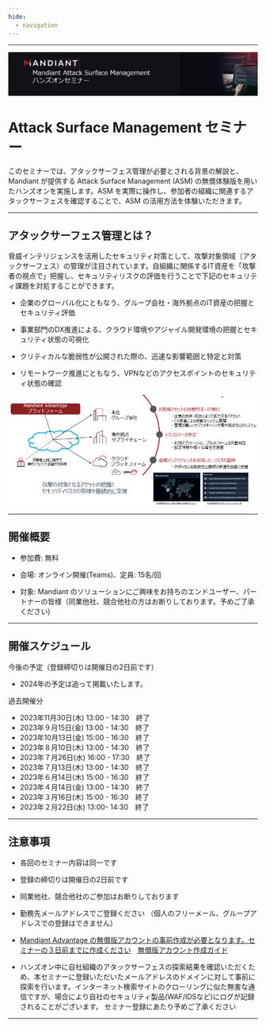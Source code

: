 ```yaml
---
hide:
  - navigation
---
```


---

![title.jpg](images/66424565caf7ca5a6ff854271abb5bcd2435208f.jpg)

# Attack Surface Management セミナー

このセミナーでは、アタックサーフェス管理が必要とされる背景の解説と、Mandiant が提供する Attack Surface Management (ASM) の無償体験版を用いたハンズオンを実施します。ASM を実際に操作し、参加者の組織に関連するアタックサーフェスを確認することで、ASM の活用方法を体験いただきます。

---

## アタックサーフェス管理とは？

脅威インテリジェンスを活用したセキュリティ対策として、攻撃対象領域（アタックサーフェス）の管理が注目されています。自組織に関係するIT資産を「攻撃者の視点で」把握し、セキュリティリスクの評価を行うことで下記のセキュリティ課題を対処することができます。

- 企業のグローバル化にともなう、グループ会社・海外拠点のIT資産の把握とセキュリティ評価

- 事業部門のDX推進による、クラウド環境やアジャイル開発環境の把握とセキュリティ状態の可視化

- クリティカルな脆弱性が公開された際の、迅速な影響範囲と特定と対策

- リモートワーク推進にともなう、VPNなどのアクセスポイントのセキュリティ状態の確認

![2022-08-09-17-38-55-image.png](images/bf8d025e86a0c0d08d4729d7f704af5fb00cb782.png)

---

## 開催概要

- 参加費: 無料

- 会場: オンライン開催(Teams)、定員: 15名/回

- 対象: Mandiant のソリューションにご興味をお持ちのエンドユーザー、パートナーの皆様（同業他社、競合他社の方はお断りしております。予めご了承ください)

---

## 開催スケジュール

今後の予定（登録締切りは開催日の2日前です）

- 2024年の予定は追って掲載いたします。

過去開催分

- 2023年11月30日(木) 13:00 - 14:30　終了
- 2023年９月15日(金) 13:00 - 14:30　終了
- 2023年10月13日(金) 15:00 - 16:30　終了
- 2023年８月10日(木) 13:00 - 14:30　終了
- 2023年７月26日(水) 16:00 - 17:30　終了
- 2023年７月13日(木) 13:00 - 14:30　終了
- 2023年６月14日(木) 15:00 - 16:30　終了
- 2023年４月14日(金) 13:00 - 14:30　終了
- 2023年３月16日(木) 15:00 - 16:30　終了
- 2023年２月22日(水) 13:00- 14:30　終了

---

## 注意事項

- 各回のセミナー内容は同一です

- 登録の締切りは開催日の2日前です

- 同業他社、競合他社のご参加はお断りしております

- 勤務先メールアドレスでご登録ください
  （個人のフリーメール、グループアドレスでの登録はできません）

- <u>Mandiant Advantage の無償版アカウントの事前作成が必要となります。セミナーの３日前までに作成ください</u>　[無償版アカウント作成ガイド](https://www.mandiant.com/media/17411)

- ハンズオン中に自社組織のアタックサーフェスの探索結果を確認いただくため、本セミナーに登録いただいたメールアドレスのドメインに対して事前に探索を行います。インターネット検索サイトのクローリングに似た無害な通信ですが、場合により自社のセキュリティ製品(WAF/IDSなど)にログが記録されることがございます。
  セミナー登録にあたり予めご了承ください

---
